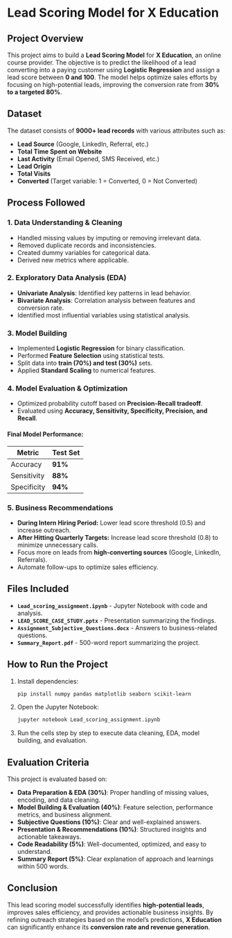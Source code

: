 # Lead Scoring Model for X Education

## Project Overview
This project aims to build a **Lead Scoring Model** for **X Education**, an online course provider. The objective is to predict the likelihood of a lead converting into a paying customer using **Logistic Regression** and assign a lead score between **0 and 100**. The model helps optimize sales efforts by focusing on high-potential leads, improving the conversion rate from **30% to a targeted 80%**.

## Dataset
The dataset consists of **9000+ lead records** with various attributes such as:
- **Lead Source** (Google, LinkedIn, Referral, etc.)
- **Total Time Spent on Website**
- **Last Activity** (Email Opened, SMS Received, etc.)
- **Lead Origin**
- **Total Visits**
- **Converted** (Target variable: 1 = Converted, 0 = Not Converted)

## Process Followed
### 1. **Data Understanding & Cleaning**
- Handled missing values by imputing or removing irrelevant data.
- Removed duplicate records and inconsistencies.
- Created dummy variables for categorical data.
- Derived new metrics where applicable.

### 2. **Exploratory Data Analysis (EDA)**
- **Univariate Analysis**: Identified key patterns in lead behavior.
- **Bivariate Analysis**: Correlation analysis between features and conversion rate.
- Identified most influential variables using statistical analysis.

### 3. **Model Building**
- Implemented **Logistic Regression** for binary classification.
- Performed **Feature Selection** using statistical tests.
- Split data into **train (70%) and test (30%)** sets.
- Applied **Standard Scaling** to numerical features.

### 4. **Model Evaluation & Optimization**
- Optimized probability cutoff based on **Precision-Recall tradeoff**.
- Evaluated using **Accuracy, Sensitivity, Specificity, Precision, and Recall**.

#### **Final Model Performance:**
| Metric      | Test Set |
|------------|---------|
| Accuracy   | **91%** |
| Sensitivity | **88%** |
| Specificity | **94%** |

### 5. **Business Recommendations**
- **During Intern Hiring Period:** Lower lead score threshold (0.5) and increase outreach.
- **After Hitting Quarterly Targets:** Increase lead score threshold (0.8) to minimize unnecessary calls.
- Focus more on leads from **high-converting sources** (Google, LinkedIn, Referrals).
- Automate follow-ups to optimize sales efficiency.

## Files Included
- **`Lead_scoring_assignment.ipynb`** - Jupyter Notebook with code and analysis.
- **`LEAD_SCORE_CASE_STUDY.pptx`** - Presentation summarizing the findings.
- **`Assignment_Subjective_Questions.docx`** - Answers to business-related questions.
- **`Summary_Report.pdf`** - 500-word report summarizing the project.

## How to Run the Project
1. Install dependencies:
   ```bash
   pip install numpy pandas matplotlib seaborn scikit-learn
   ```
2. Open the Jupyter Notebook:
   ```bash
   jupyter notebook Lead_scoring_assignment.ipynb
   ```
3. Run the cells step by step to execute data cleaning, EDA, model building, and evaluation.

## Evaluation Criteria
This project is evaluated based on:
- **Data Preparation & EDA (30%)**: Proper handling of missing values, encoding, and data cleaning.
- **Model Building & Evaluation (40%)**: Feature selection, performance metrics, and business alignment.
- **Subjective Questions (10%)**: Clear and well-explained answers.
- **Presentation & Recommendations (10%)**: Structured insights and actionable takeaways.
- **Code Readability (5%)**: Well-documented, optimized, and easy to understand.
- **Summary Report (5%)**: Clear explanation of approach and learnings within 500 words.

## Conclusion
This lead scoring model successfully identifies **high-potential leads**, improves sales efficiency, and provides actionable business insights. By refining outreach strategies based on the model’s predictions, **X Education** can significantly enhance its **conversion rate and revenue generation**. 

